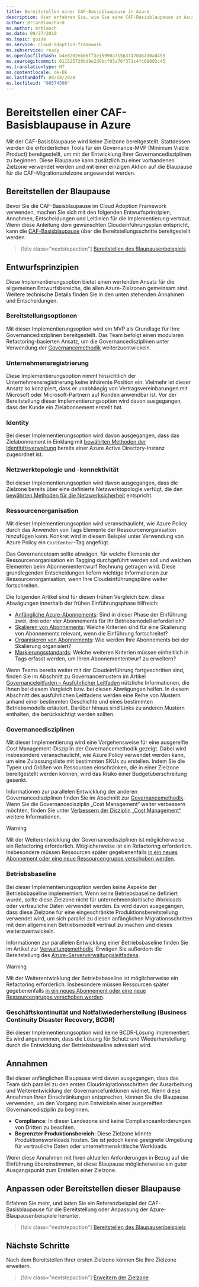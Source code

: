 ```yaml
---
title: Bereitstellen einer CAF-Basisblaupause in Azure
description: Hier erfahren Sie, wie Sie eine CAF-Basisblaupause in Azure bereitstellen.
author: BrianBlanchard
ms.author: brblanch
ms.date: 09/27/2019
ms.topic: guide
ms.service: cloud-adoption-framework
ms.subservice: ready
ms.openlocfilehash: b4e8202eb06ff3e15990a71563747036430ad459
ms.sourcegitcommit: 011525720bd9e2d9bcf03a76f371c4fc68092c45
ms.translationtype: HT
ms.contentlocale: de-DE
ms.lasthandoff: 08/18/2020
ms.locfileid: "88574396"
---
```

<!-- docsTest:ignore "CAF Foundation blueprint" -->

# <a name="deploy-a-caf-foundation-blueprint-in-azure"></a>Bereitstellen einer CAF-Basisblaupause in Azure

Mit der CAF-Basisblaupause wird keine Zielzone bereitgestellt. Stattdessen werden die erforderlichen Tools für ein Governance-MVP (Minimum Viable Product) bereitgestellt, um mit der Entwicklung Ihrer Governancedisziplinen zu beginnen. Diese Blaupause kann zusätzlich zu einer vorhandenen Zielzone verwendet werden und mit einer einzigen Aktion auf die Blaupause für die CAF-Migrationszielzone angewendet werden.

## <a name="deploy-the-blueprint"></a>Bereitstellen der Blaupause

Bevor Sie die CAF-Basisblaupause im Cloud Adoption Framework verwenden, machen Sie sich mit den folgenden Entwurfsprinzipien, Annahmen, Entscheidungen und Leitlinien für die Implementierung vertraut. Wenn diese Anleitung dem gewünschten Cloudeinführungsplan entspricht, kann die [CAF-Basisblaupause](/azure/governance/blueprints/samples/caf-foundation) über die Bereitstellungsschritte bereitgestellt werden.

> [!div class="nextstepaction"]
> [Bereitstellen des Blaupausenbeispiels](/azure/governance/blueprints/samples/caf-foundation/deploy)

## <a name="design-principles"></a>Entwurfsprinzipien

Diese Implementierungsoption bietet einen wertenden Ansatz für die allgemeinen Entwurfsbereiche, die allen Azure-Zielzonen gemeinsam sind. Weitere technische Details finden Sie in den unten stehenden Annahmen und Entscheidungen.

### <a name="deployment-options"></a>Bereitstellungsoptionen

Mit dieser Implementierungsoption wird ein MVP als Grundlage für Ihre Governancedisziplinen bereitgestellt. Das Team befolgt einen modularen Refactoring-basierten Ansatz, um die Governancedisziplinen unter Verwendung der [Governancemethodik](../../govern/index.md) weiterzuentwickeln.

### <a name="enterprise-enrollment"></a>Unternehmensregistrierung

Diese Implementierungsoption nimmt hinsichtlich der Unternehmensregistrierung keine inhärente Position ein. Vielmehr ist dieser Ansatz so konzipiert, dass er unabhängig von Vertragsvereinbarungen mit Microsoft oder Microsoft-Partnern auf Kunden anwendbar ist. Vor der Bereitstellung dieser Implementierungsoption wird davon ausgegangen, dass der Kunde ein Zielabonnement erstellt hat.

### <a name="identity"></a>Identity

Bei dieser Implementierungsoption wird davon ausgegangen, dass das Zielabonnement in Einklang mit [bewährten Methoden der Identitätsverwaltung](/azure/security/fundamentals/identity-management-best-practices?bc=%2fazure%2fcloud-adoption-framework%2f_bread%2ftoc.json&toc=%2fazure%2fcloud-adoption-framework%2ftoc.json) bereits einer Azure Active Directory-Instanz zugeordnet ist.

### <a name="network-topology-and-connectivity"></a>Netzwerktopologie und -konnektivität

Bei dieser Implementierungsoption wird davon ausgegangen, dass die Zielzone bereits über eine definierte Netzwerktopologie verfügt, die den [bewährten Methoden für die Netzwerksicherheit](/azure/security/fundamentals/network-best-practices?bc=%2fazure%2fcloud-adoption-framework%2f_bread%2ftoc.json&toc=%2fazure%2fcloud-adoption-framework%2ftoc.json) entspricht.

### <a name="resource-organization"></a>Ressourcenorganisation

Mit dieser Implementierungsoption wird veranschaulicht, wie Azure Policy durch das Anwenden von Tags Elemente der Ressourcenorganisation hinzufügen kann. Konkret wird in diesem Beispiel unter Verwendung von Azure Policy ein `CostCenter`-Tag angefügt.

Das Governanceteam sollte abwägen, für welche Elemente der Ressourcenorganisation ein Tagging durchgeführt werden soll und welchen Elementen beim Abonnemententwurf Rechnung getragen wird. Diese grundlegenden Entscheidungen liefern wichtige Informationen zur Ressourcenorganisation, wenn Ihre Cloudeinführungspläne weiter fortschreiten.

Die folgenden Artikel sind für diesen frühen Vergleich bzw. diese Abwägungen innerhalb der frühen Einführungsphase hilfreich:

- [Anfängliche Azure-Abonnements](../azure-best-practices/initial-subscriptions.md): Sind in dieser Phase der Einführung zwei, drei oder vier Abonnements für Ihr Betriebsmodell erforderlich?
- [Skalieren von Abonnements](../azure-best-practices/scale-subscriptions.md): Welche Kriterien sind für eine Skalierung von Abonnements relevant, wenn die Einführung fortschreitet?
- [Organisieren von Abonnements](../azure-best-practices/organize-subscriptions.md): Wie werden Ihre Abonnements bei der Skalierung organisiert?
- [Markierungsstandards](../azure-best-practices/naming-and-tagging.md#metadata-tags): Welche weiteren Kriterien müssen einheitlich in Tags erfasst werden, um Ihren Abonnemententwurf zu erweitern?

Wenn Teams bereits weiter mit der Cloudeinführung fortgeschritten sind, finden Sie im Abschnitt zu Governancemustern im Artikel [Governanceleitfaden – Ausführlicher Leitfaden](../../govern/guides/complex/prescriptive-guidance.md#application-of-governance-defined-patterns) nützliche Informationen, die Ihnen bei diesem Vergleich bzw. bei diesen Abwägungen helfen. In diesem Abschnitt des ausführlichen Leitfadens werden eine Reihe von Mustern anhand einer bestimmten Geschichte und eines bestimmten Betriebsmodells erläutert. Darüber hinaus sind Links zu anderen Mustern enthalten, die berücksichtigt werden sollten.

### <a name="governance-disciplines"></a>Governancedisziplinen

Mit dieser Implementierung wird eine Vorgehensweise für eine ausgereifte Cost Management-Disziplin der Governancemethodik gezeigt. Dabei wird insbesondere veranschaulicht, wie Azure Policy verwendet werden kann, um eine Zulassungsliste mit bestimmten SKUs zu erstellen. Indem Sie die Typen und Größen von Ressourcen einschränken, die in einer Zielzone bereitgestellt werden können, wird das Risiko einer Budgetüberschreitung gesenkt.

Informationen zur parallelen Entwicklung der anderen Governancedisziplinen finden Sie im Abschnitt zur [Governancemethodik](../../govern/index.md). Wenn Sie die Governancedisziplin „Cost Management“ weiter verbessern möchten, finden Sie unter [Verbessern der Disziplin „Cost Management“](../../govern/guides/complex/cost-management-improvement.md#incremental-improvement-of-the-best-practices) weitere Informationen.

> [!WARNING]
> Mit der Weiterentwicklung der Governancedisziplinen ist möglicherweise ein Refactoring erforderlich. Möglicherweise ist ein Refactoring erforderlich. Insbesondere müssen Ressourcen später gegebenenfalls [in ein neues Abonnement oder eine neue Ressourcengruppe verschoben werden](/azure/azure-resource-manager/management/move-resource-group-and-subscription?bc=%2fazure%2fcloud-adoption-framework%2f_bread%2ftoc.json&toc=%2fazure%2fcloud-adoption-framework%2ftoc.json).

### <a name="operations-baseline"></a>Betriebsbaseline

Bei dieser Implementierungsoption werden keine Aspekte der Betriebsbaseline implementiert. Wenn keine Betriebsbaseline definiert wurde, sollte diese Zielzone nicht für unternehmenskritische Workloads oder vertrauliche Daten verwendet werden. Es wird davon ausgegangen, dass diese Zielzone für eine eingeschränkte Produktionsbereitstellung verwendet wird, um sich parallel zu diesen anfänglichen Migrationsschritten mit dem allgemeinen Betriebsmodell vertraut zu machen und dieses weiterzuentwickeln.

Informationen zur parallelen Entwicklung einer Betriebsbaseline finden Sie im Artikel zur [Verwaltungsmethodik](../../manage/index.md). Erwägen Sie außerdem die Bereitstellung des [Azure-Serververwaltungsleitfadens](../../manage/azure-server-management/index.md).

> [!WARNING]
> Mit der Weiterentwicklung der Betriebsbaseline ist möglicherweise ein Refactoring erforderlich. Insbesondere müssen Ressourcen später gegebenenfalls [in ein neues Abonnement oder eine neue Ressourcengruppe verschoben werden](/azure/azure-resource-manager/management/move-resource-group-and-subscription?bc=%2fazure%2fcloud-adoption-framework%2f_bread%2ftoc.json&toc=%2fazure%2fcloud-adoption-framework%2ftoc.json).

### <a name="business-continuity-and-disaster-recovery-bcdr"></a>Geschäftskontinuität und Notfallwiederherstellung (Business Continuity Disaster Recovery, BCDR)

Bei dieser Implementierungsoption wird keine BCDR-Lösung implementiert. Es wird angenommen, dass die Lösung für Schutz und Wiederherstellung durch die Entwicklung der Betriebsbaseline adressiert wird.

## <a name="assumptions"></a>Annahmen

Bei dieser anfänglichen Blaupause wird davon ausgegangen, dass das Team sich parallel zu den ersten Cloudmigrationsschritten der Ausarbeitung und Weiterentwicklung der Governancefunktionen widmet. Wenn diese Annahmen Ihren Einschränkungen entsprechen, können Sie die Blaupause verwenden, um den Vorgang zum Entwickeln einer ausgereiften Governancedisziplin zu beginnen.

- **Compliance**: In dieser Landezone sind keine Complianceanforderungen von Dritten zu beachten.
- **Begrenzter Produktionsbereich:** Diese Zielzone könnte Produktionsworkloads hosten. Sie ist jedoch keine geeignete Umgebung für vertrauliche Daten oder unternehmenskritische Workloads.

Wenn diese Annahmen mit Ihren aktuellen Anforderungen in Bezug auf die Einführung übereinstimmen, ist diese Blaupause möglicherweise ein guter Ausgangspunkt zum Erstellen einer Zielzone.

## <a name="customize-or-deploy-this-blueprint"></a>Anpassen oder Bereitstellen dieser Blaupause

Erfahren Sie mehr, und laden Sie ein Referenzbeispiel der CAF-Basisblaupause für die Bereitstellung oder Anpassung der Azure-Blaupausenbeispiele herunter.

> [!div class="nextstepaction"]
> [Bereitstellen des Blaupausenbeispiels](/azure/governance/blueprints/samples/caf-foundation/deploy)

## <a name="next-steps"></a>Nächste Schritte

Nach dem Bereitstellen Ihrer ersten Zielzone können Sie Ihre Zielzone erweitern.

> [!div class="nextstepaction"]
> [Erweitern der Zielzone](../considerations/index.md)
